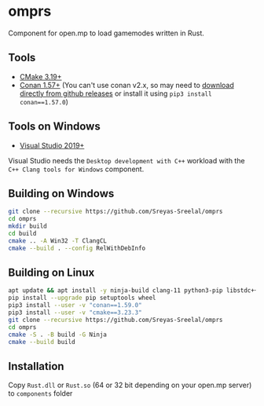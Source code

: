 # omprs

Component for open.mp to load gamemodes written in Rust.

## Tools

* [CMake 3.19+](https://cmake.org/)
* [Conan 1.57+](https://conan.io/) (You can't use conan v2.x, so may need to [download directly from github releases](https://github.com/conan-io/conan/releases) or install it using `pip3 install conan==1.57.0`)

## Tools on Windows

* [Visual Studio 2019+](https://www.visualstudio.com/)

Visual Studio needs the `Desktop development with C++` workload with the `C++ Clang tools for Windows` component.

## Building on Windows

```bash
git clone --recursive https://github.com/Sreyas-Sreelal/omprs
cd omprs
mkdir build
cd build
cmake .. -A Win32 -T ClangCL
cmake --build . --config RelWithDebInfo
```

## Building on Linux

```bash
apt update && apt install -y ninja-build clang-11 python3-pip libstdc++6 libc6
pip install --upgrade pip setuptools wheel
pip3 install --user -v "conan==1.59.0"
pip3 install --user -v "cmake==3.23.3"
git clone --recursive https://github.com/Sreyas-Sreelal/omprs
cd omprs
cmake -S . -B build -G Ninja
cmake --build build
```

## Installation 

Copy `Rust.dll` or `Rust.so` (64 or 32 bit depending on your open.mp server) to `components` folder
